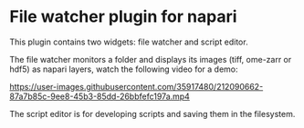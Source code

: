 # File watcher plugin for napari


This plugin contains two widgets: file watcher and script editor.

The file watcher monitors a folder and displays its images (tiff, ome-zarr or hdf5) as napari layers, watch the following video for a demo:




https://user-images.githubusercontent.com/35917480/212090662-87a7b85c-9ee8-45b3-85dd-26bbfefc197a.mp4



The script editor is for developing scripts and saving them in the filesystem. 

